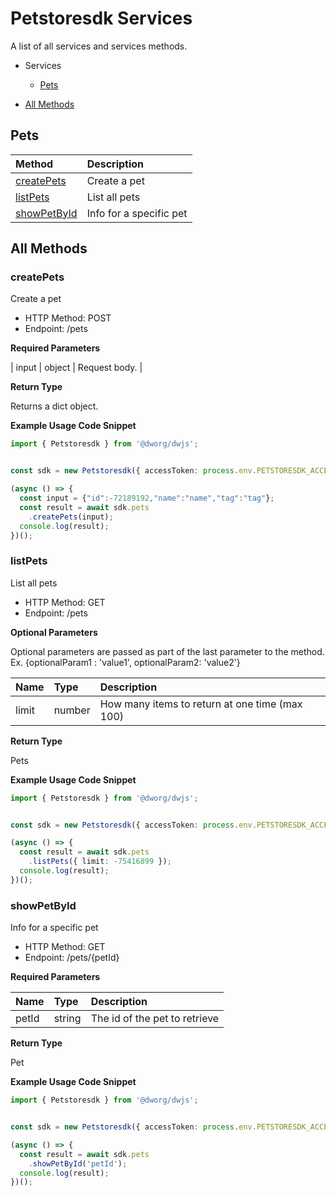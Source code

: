 # Petstoresdk Services
A list of all services and services methods.
- Services

    - [Pets](#pets)
- [All Methods](#all-methods)


## Pets

| Method    | Description|
| :-------- | :----------|
| [createPets](#createpets) | Create a pet |
| [listPets](#listpets) | List all pets |
| [showPetById](#showpetbyid) | Info for a specific pet |




## All Methods


### **createPets**
Create a pet
- HTTP Method: POST
- Endpoint: /pets

**Required Parameters**

| input | object | Request body. |



**Return Type**

Returns a dict object.

**Example Usage Code Snippet**
```Typescript
import { Petstoresdk } from '@dworg/dwjs';


const sdk = new Petstoresdk({ accessToken: process.env.PETSTORESDK_ACCESS_TOKEN });

(async () => {
  const input = {"id":-72189192,"name":"name","tag":"tag"};
  const result = await sdk.pets
    .createPets(input);
  console.log(result);
})();

```

### **listPets**
List all pets
- HTTP Method: GET
- Endpoint: /pets


**Optional Parameters**

Optional parameters are passed as part of the last parameter to the method. Ex. {optionalParam1 : 'value1', optionalParam2: 'value2'}

| Name    | Type| Description |
| :-------- | :----------| :----------|
| limit | number | How many items to return at one time (max 100) |


**Return Type**

Pets

**Example Usage Code Snippet**
```Typescript
import { Petstoresdk } from '@dworg/dwjs';


const sdk = new Petstoresdk({ accessToken: process.env.PETSTORESDK_ACCESS_TOKEN });

(async () => {
  const result = await sdk.pets
    .listPets({ limit: -75416899 });
  console.log(result);
})();

```

### **showPetById**
Info for a specific pet
- HTTP Method: GET
- Endpoint: /pets/{petId}

**Required Parameters**

| Name    | Type| Description |
| :-------- | :----------| :----------|
| petId | string | The id of the pet to retrieve |



**Return Type**

Pet

**Example Usage Code Snippet**
```Typescript
import { Petstoresdk } from '@dworg/dwjs';


const sdk = new Petstoresdk({ accessToken: process.env.PETSTORESDK_ACCESS_TOKEN });

(async () => {
  const result = await sdk.pets
    .showPetById('petId');
  console.log(result);
})();

```



<!-- This file was generated by liblab | https://liblab.com/ | https://liblab.com -->


